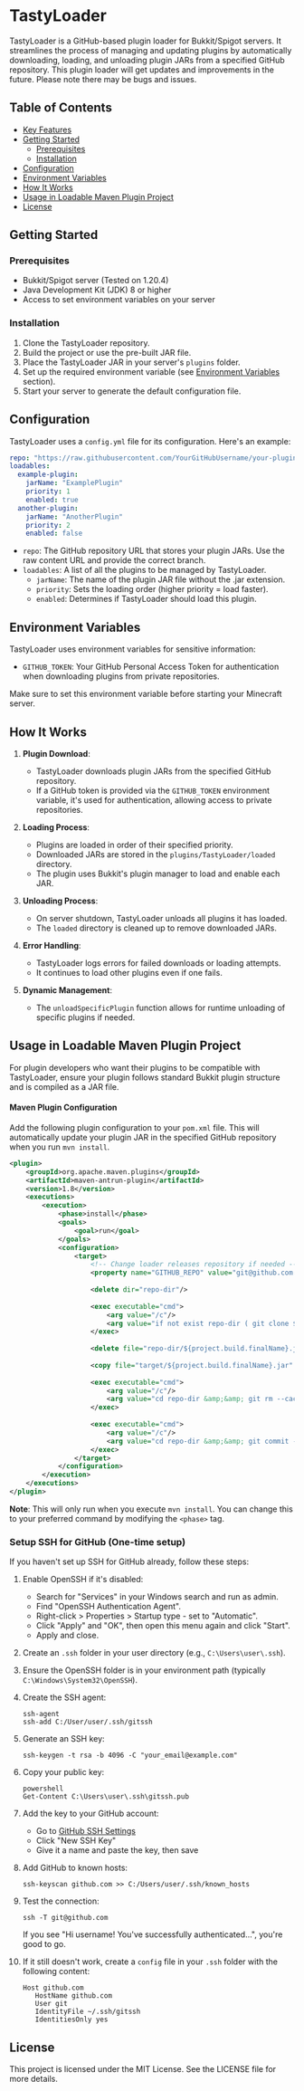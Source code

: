 # TastyLoader

TastyLoader is a GitHub-based plugin loader for Bukkit/Spigot servers. It streamlines the process of managing and updating plugins by automatically downloading, loading, and unloading plugin JARs from a specified GitHub repository. This plugin loader will get updates and improvements in the future. Please note there may be bugs and issues.

## Table of Contents
- [Key Features](#key-features)
- [Getting Started](#getting-started)
  - [Prerequisites](#prerequisites)
  - [Installation](#installation)
- [Configuration](#configuration)
- [Environment Variables](#environment-variables)
- [How It Works](#how-it-works)
- [Usage in Loadable Maven Plugin Project](#usage-in-loadable-maven-plugin-project)
- [License](#license)

## Getting Started

### Prerequisites

- Bukkit/Spigot server (Tested on 1.20.4)
- Java Development Kit (JDK) 8 or higher
- Access to set environment variables on your server

### Installation

1. Clone the TastyLoader repository.
2. Build the project or use the pre-built JAR file.
3. Place the TastyLoader JAR in your server's `plugins` folder.
4. Set up the required environment variable (see [Environment Variables](#environment-variables) section).
5. Start your server to generate the default configuration file.

## Configuration

TastyLoader uses a `config.yml` file for its configuration. Here's an example:

```yaml
repo: "https://raw.githubusercontent.com/YourGitHubUsername/your-plugin-repo/main"
loadables:
  example-plugin:
    jarName: "ExamplePlugin"
    priority: 1
    enabled: true
  another-plugin:
    jarName: "AnotherPlugin"
    priority: 2
    enabled: false
```

- `repo`: The GitHub repository URL that stores your plugin JARs. Use the raw content URL and provide the correct branch.
- `loadables`: A list of all the plugins to be managed by TastyLoader.
  - `jarName`: The name of the plugin JAR file without the .jar extension.
  - `priority`: Sets the loading order (higher priority = load faster).
  - `enabled`: Determines if TastyLoader should load this plugin.

## Environment Variables

TastyLoader uses environment variables for sensitive information:

- `GITHUB_TOKEN`: Your GitHub Personal Access Token for authentication when downloading plugins from private repositories.

Make sure to set this environment variable before starting your Minecraft server.

## How It Works

1. **Plugin Download**: 
   - TastyLoader downloads plugin JARs from the specified GitHub repository.
   - If a GitHub token is provided via the `GITHUB_TOKEN` environment variable, it's used for authentication, allowing access to private repositories.

2. **Loading Process**: 
   - Plugins are loaded in order of their specified priority.
   - Downloaded JARs are stored in the `plugins/TastyLoader/loaded` directory.
   - The plugin uses Bukkit's plugin manager to load and enable each JAR.

3. **Unloading Process**: 
   - On server shutdown, TastyLoader unloads all plugins it has loaded.
   - The `loaded` directory is cleaned up to remove downloaded JARs.

4. **Error Handling**: 
   - TastyLoader logs errors for failed downloads or loading attempts.
   - It continues to load other plugins even if one fails.

5. **Dynamic Management**: 
   - The `unloadSpecificPlugin` function allows for runtime unloading of specific plugins if needed.

## Usage in Loadable Maven Plugin Project

For plugin developers who want their plugins to be compatible with TastyLoader, ensure your plugin follows standard Bukkit plugin structure and is compiled as a JAR file.

#### Maven Plugin Configuration

Add the following plugin configuration to your `pom.xml` file. This will automatically update your plugin JAR in the specified GitHub repository when you run `mvn install`.

```xml
<plugin>
    <groupId>org.apache.maven.plugins</groupId>
    <artifactId>maven-antrun-plugin</artifactId>
    <version>1.8</version>
    <executions>
        <execution>
            <phase>install</phase>
            <goals>
                <goal>run</goal>
            </goals>
            <configuration>
                <target>
                    <!-- Change loader releases repository if needed -->
                    <property name="GITHUB_REPO" value="git@github.com:Tc554/loader-releases"/>
    
                    <delete dir="repo-dir"/>
    
                    <exec executable="cmd">
                        <arg value="/c"/>
                        <arg value="if not exist repo-dir ( git clone ${GITHUB_REPO} repo-dir ) else ( cd repo-dir &amp;&amp; git pull ${GITHUB_REPO} &amp;&amp; cd .. )"/>
                    </exec>
    
                    <delete file="repo-dir/${project.build.finalName}.jar"/>
    
                    <copy file="target/${project.build.finalName}.jar" tofile="repo-dir/${project.build.finalName}.jar"/>
    
                    <exec executable="cmd">
                        <arg value="/c"/>
                        <arg value="cd repo-dir &amp;&amp; git rm --cached ${project.build.finalName}.jar &amp;&amp; git add ${project.build.finalName}.jar"/>
                    </exec>
    
                    <exec executable="cmd">
                        <arg value="/c"/>
                        <arg value="cd repo-dir &amp;&amp; git commit -m &quot;Updated jar&quot; &amp;&amp; git push ${GITHUB_REPO}"/>
                    </exec>
                </target>
            </configuration>
        </execution>
    </executions>
</plugin>
```

**Note**: This will only run when you execute `mvn install`. You can change this to your preferred command by modifying the `<phase>` tag.

### Setup SSH for GitHub (One-time setup)

If you haven't set up SSH for GitHub already, follow these steps:

1. Enable OpenSSH if it's disabled:
   - Search for "Services" in your Windows search and run as admin.
   - Find "OpenSSH Authentication Agent".
   - Right-click > Properties > Startup type - set to "Automatic".
   - Click "Apply" and "OK", then open this menu again and click "Start".
   - Apply and close.

2. Create an `.ssh` folder in your user directory (e.g., `C:\Users\user\.ssh`).

3. Ensure the OpenSSH folder is in your environment path (typically `C:\Windows\System32\OpenSSH`).

4. Create the SSH agent:
   ```
   ssh-agent
   ssh-add C:/User/user/.ssh/gitssh
   ```

5. Generate an SSH key:
   ```
   ssh-keygen -t rsa -b 4096 -C "your_email@example.com"
   ```

6. Copy your public key:
   ```
   powershell
   Get-Content C:\Users\user\.ssh\gitssh.pub
   ```

7. Add the key to your GitHub account:
   - Go to [GitHub SSH Settings](https://github.com/settings/keys)
   - Click "New SSH Key"
   - Give it a name and paste the key, then save

8. Add GitHub to known hosts:
   ```
   ssh-keyscan github.com >> C:/Users/user/.ssh/known_hosts
   ```

9. Test the connection:
   ```
   ssh -T git@github.com
   ```
   If you see "Hi username! You've successfully authenticated...", you're good to go.

10. If it still doesn't work, create a `config` file in your `.ssh` folder with the following content:
    ```
    Host github.com
       HostName github.com
       User git
       IdentityFile ~/.ssh/gitssh
       IdentitiesOnly yes
    ```

## License

This project is licensed under the MIT License. See the LICENSE file for more details.
